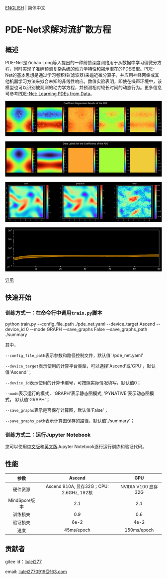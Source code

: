 [ENGLISH](README.md) | 简体中文

# PDE-Net求解对流扩散方程

## 概述

PDE-Net是Zichao Long等人提出的一种前馈深度网络用于从数据中学习偏微分方程，同时实现了准确预测复杂系统的动力学特性和揭示潜在的PDE模型。PDE-Net的基本思想是通过学习卷积核(滤波器)来逼近微分算子，并应用神经网络或其他机器学习方法来拟合未知的非线性响应。数值实验表明，即使在噪声环境中，该模型也可以识别被观测的动力学方程，并预测相对较长时间的动态行为。更多信息可参考[PDE-Net: Learning PDEs from Data](https://arxiv.org/abs/1710.09668)。

![coe label benchmark](images/coe_label_benchmark.png)

![coe trained step-1](images/coe_trained_step-1.png)

![result](images/result.jpg)

![extrapolation](images/extrapolation.jpg)

[详见](https://gitee.com/mindspore/mindscience/blob/master/MindFlow/applications/data_mechanism_fusion/pde_net/pde_net_CN.ipynb)

## 快速开始

### 训练方式一：在命令行中调用`train.py`脚本

python train.py --config_file_path ./pde_net.yaml --device_target Ascend --device_id 0 --mode GRAPH --save_graphs False --save_graphs_path ./summary

其中，

`--config_file_path`表示参数和路径控制文件，默认值'./pde_net.yaml'

`--device_target`表示使用的计算平台类型，可以选择'Ascend'或'GPU'，默认值'Ascend'；

`--device_id`表示使用的计算卡编号，可按照实际情况填写，默认值0；

`--mode`表示运行的模式，'GRAPH'表示静态图模式, 'PYNATIVE'表示动态图模式， 默认值'GRAPH'；

`--save_graphs`表示是否保存计算图，默认值'False'；

`--save_graphs_path`表示计算图保存的路径，默认值'./summary'；

### 训练方式二：运行Jupyter Notebook

您可以使用[中文版](pde_net_CN.ipynb)和[英文版](pde_net.ipynb)Jupyter Notebook逐行运行训练和验证代码。

## 性能

|        参数         |        Ascend               |    GPU       |
|:----------------------:|:--------------------------:|:---------------:|
|     硬件资源         |     Ascend 910A, 显存32G；CPU: 2.6GHz, 192核      |      NVIDIA V100 显存32G       |
|     MindSpore版本   |        2.1            |      2.1       |
|        训练损失      |        0.9               |       0.6       |
|        验证损失      |        6e-2               |       4e-2    |
|        速度          |     45ms/epoch        |    150ms/epoch  |

## 贡献者

gitee id：[liulei277](https://gitee.com/liulei277)

email: liulei2770919@163.com